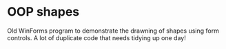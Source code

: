# OOP shapes
Old WinForms program to demonstrate the drawning of shapes using form controls. A lot of duplicate code that needs tidying up one day!
